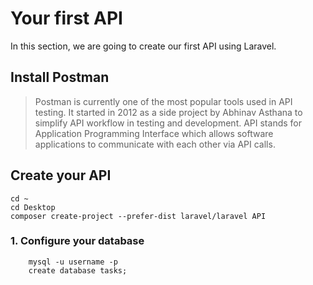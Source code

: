 # Your first API

In this section, we are going to create our first API using Laravel. 

## Install Postman

> Postman is currently one of the most popular tools used in API testing. It started in 2012 as a side project by Abhinav Asthana to simplify API workflow in testing and development. API stands for Application Programming Interface which allows software applications to communicate with each other via API calls.

## Create your API 

``` terminal
cd ~ 
cd Desktop
composer create-project --prefer-dist laravel/laravel API
```

### 1. Configure your database

```terminal
    mysql -u username -p
    create database tasks;
```



